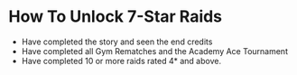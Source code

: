 # How To Unlock 7-Star Raids

* Have completed the story and seen the end credits
* Have completed all Gym Rematches and the Academy Ace Tournament
* Have completed 10 or more raids rated 4* and above.